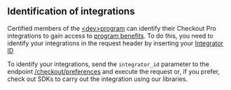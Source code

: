 ## Identification of integrations
 
Certified members of the [&lt;dev>program](https://www.mercadopago.com.br/developers/en/developer-program) can identify their Checkout Pro integrations to gain access to [program benefits](https://www.mercadopago.com.br/developers/en/developer-program#dev-program-benefits). To do this, you need to identify your integrations in the request header by inserting your [Integrator ID](https://www.mercadopago[FAKER][URL][DOMAIN]/developers/en/guides/resources/devpanel#bookmark_id_de_integrador)
 
To identify your integrations, send the `integrator_id` parameter to the endpoint [/checkout/preferences](https://www.mercadopago[FAKER][URL][DOMAIN]/developers/en/reference/preferences/_checkout_preferences/post) and execute the request or, if you prefer, check out SDKs to carry out the integration using our libraries.

